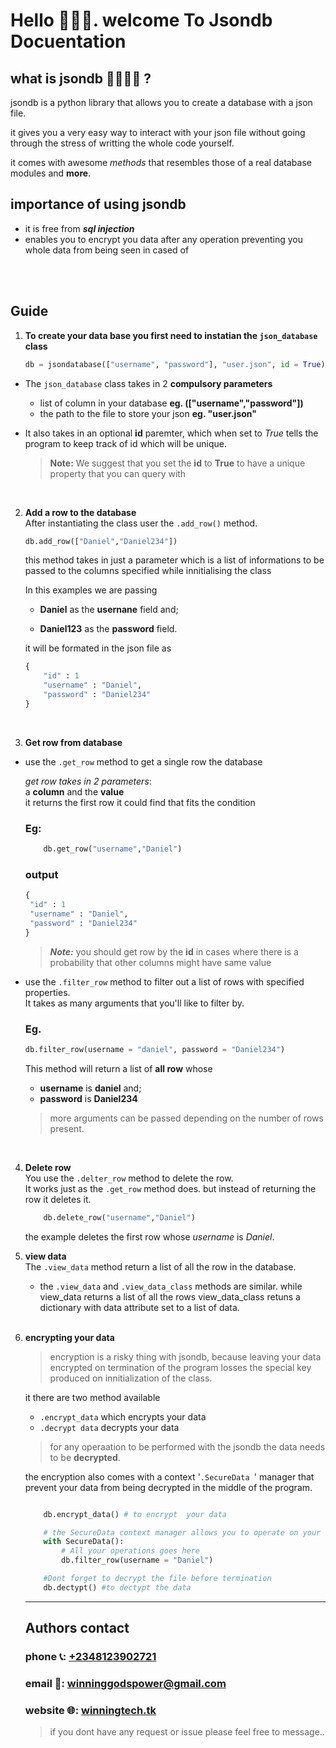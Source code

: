 # Hello 🙋‍♀️👋. welcome To Jsondb Docuentation

## what is jsondb 🤷‍♂️🤷‍♀️ ?
 jsondb is a python library that allows you to create a database with a json file. 

 it gives you a very easy way to interact with your json file without going through the stress of writting the whole code yourself.  

 it comes with awesome _methods_ that resembles those of a real database modules and __more__.

## importance of using jsondb
* it is free from ___sql injection___
* enables you to encrypt you data after any operation preventing you whole data from being seen in cased of   
<br>
<br>

## Guide
1.  __To create your data base you first need to instatian the ```json_database``` class__

    ``` python
    db = jsondatabase(["username", "password"], "user.json", id = True)
    ```

* The ```json_database``` class takes in 2 __compulsory parameters__
    * list of column in your database __eg. (["username","password"])__
    * the path to the file to store your json __eg. "user.json"__

* It also takes in an optional __id__ paremter, which when set to _True_ tells the program to keep track of id which will be unique.

    >__Note:__ We suggest that you set the __id__ to __True__ to have a unique property that you can query with

<br>

2.  __Add a row to the database__  
After instantiating the class user the ```.add_row()``` method.

    ``` python
    db.add_row(["Daniel","Daniel234"])
    ```

    this method takes in just a parameter which is a list of informations to be passed to the columns specified while innitialising the class

    In this examples we are passing 
    * __Daniel__ as the __usernane__ field and;

    * __Daniel123__ as the __password__ field. 

    it will be formated in the json file as
    ``` python
    {
        "id" : 1
        "username" : "Daniel",
        "password" : "Daniel234"
    }
    ```

<br>

3. __Get row from database__
* use the ```.get_row``` method to get a single row the database

    _get row takes in 2 parameters_:  
    a __column__ and the __value__  
    it returns the first row it could find that fits the condition 

    ### Eg:
    ``` python
        db.get_row("username","Daniel")
    ```

    ### output
    ``` python
    {
     "id" : 1
     "username" : "Daniel",
     "password" : "Daniel234"
    }
    ```
    > ___Note:___ you should get row by the __id__ in cases where there is a probability that other columns might have same value



* use the ```.filter_row``` method to filter out a list of rows with specified properties.  
It takes as many arguments that you'll like to filter by.
    ### Eg.
    ``` python
    db.filter_row(username = "daniel", password = "Daniel234")
    ```

    This method will return a list of __all row__ whose 
    * __username__ is __daniel__ and;
    * __password__ is __Daniel234__  


    >  more arguments can be passed depending on the number of rows present.

<br>

4. __Delete row__  
You use the ```.delter_row``` method to delete the row.  
It works just as the ```.get_row``` method does. but instead of returning the row it deletes it.
   
    ``` python
        db.delete_row("username","Daniel")
    ``` 
     the example deletes the first row whose _username_ is _Daniel_.

4. __view data__  
The ```.view_data``` method return a list of all the row in the database.

    * the ```.view_data``` and ```.view_data_class``` methods are similar.
    while view_data returns a list of all the rows
    view_data_class retuns a dictionary with data attribute set to a list of data.  

    <br>

5. __encrypting your data__  
    > encryption is a risky thing with jsondb, because leaving your data encrypted on termination of the program losses the special key produced on innitialization of the class.

    it there are two method available
    * ```.encrypt_data``` which encrypts your data
    * ```.decrypt data``` decrypts your data

    > for any operaation to be performed with the jsondb the data needs to be __decrypted__.

    the encryption also comes with a context '````.SecureData ````' manager that prevent your data from being decrypted in the middle of the program.  

    ``` python

        db.encrypt_data() # to encrypt  your data

        # the SecureData context manager allows you to operate on your database without encryption
        with SecureData():
            # All your operations goes here
            db.filter_row(username = "Daniel")

        #Dont forget to decrypt the file before termination
        db.dectypt() #to dectypt the data
    ```

    ___

    ## Authors contact
    ### phone 📞: <a href="tel:+2348123902721"> +2348123902721</a>
    ### email 📨: [winninggodspower@gmail.com](mailto:winninggodspower@gmail.com)
    ### website 🌐: [winningtech.tk](https://winningtech.tk/)

    > if you dont have any request or issue please feel free to message..










